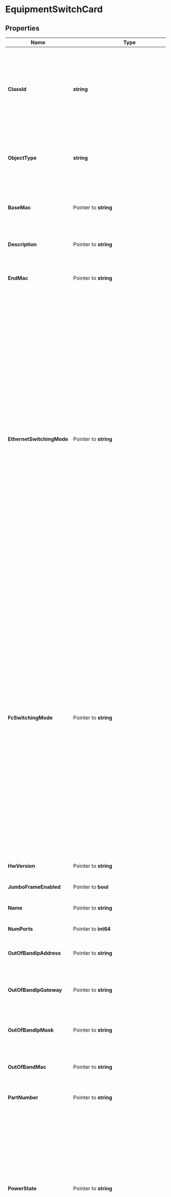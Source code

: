 # EquipmentSwitchCard

## Properties

Name | Type | Description | Notes
------------ | ------------- | ------------- | -------------
**ClassId** | **string** | The fully-qualified name of the instantiated, concrete type. This property is used as a discriminator to identify the type of the payload when marshaling and unmarshaling data. | [default to "equipment.SwitchCard"]
**ObjectType** | **string** | The fully-qualified name of the instantiated, concrete type. The value should be the same as the &#39;ClassId&#39; property. | [default to "equipment.SwitchCard"]
**BaseMac** | Pointer to **string** | The starting (base) MAC address of the switch hardware like \&quot;d0-e0-42-87-39-00\&quot;. | [optional] 
**Description** | Pointer to **string** | Detailed description of this switch hardware. | [optional] [readonly] 
**EndMac** | Pointer to **string** | The ending MAC address of the switch hardware like \&quot;d0-e0-42-87-39-5f\&quot;. | [optional] 
**EthernetSwitchingMode** | Pointer to **string** | The user configured Ethernet switching mode for this switch (End-Host or Switch). * &#x60;end-host&#x60; - In end-host mode, the fabric interconnects appear to the upstream devices as end hosts with multiple links.In this mode, the switch does not run Spanning Tree Protocol and avoids loops by following a set of rules for traffic forwarding.In case of ethernet switching mode - Ethernet end-host mode is also known as Ethernet host virtualizer. * &#x60;switch&#x60; - In switch mode, the switch runs Spanning Tree Protocol to avoid loops, and broadcast and multicast packets are handled in the traditional way.This is the traditional switch mode. | [optional] [readonly] [default to "end-host"]
**FcSwitchingMode** | Pointer to **string** | The user configured FC switching mode for this switch (End-Host or Switch). * &#x60;end-host&#x60; - In end-host mode, the fabric interconnects appear to the upstream devices as end hosts with multiple links.In this mode, the switch does not run Spanning Tree Protocol and avoids loops by following a set of rules for traffic forwarding.In case of ethernet switching mode - Ethernet end-host mode is also known as Ethernet host virtualizer. * &#x60;switch&#x60; - In switch mode, the switch runs Spanning Tree Protocol to avoid loops, and broadcast and multicast packets are handled in the traditional way.This is the traditional switch mode. | [optional] [readonly] [default to "end-host"]
**HwVersion** | Pointer to **string** | The Hardware version of the switch hardware. | [optional] 
**JumboFrameEnabled** | Pointer to **bool** | Jumbo Frame configuration for the switch. | [optional] [readonly] [default to true]
**Name** | Pointer to **string** | The name of the switch card like Line Card-1. | [optional] 
**NumPorts** | Pointer to **int64** | Number of ports present in this switch hardware. | [optional] [readonly] 
**OutOfBandIpAddress** | Pointer to **string** | Field specifies this Switch&#39;s Out-of-band IP address. | [optional] [readonly] 
**OutOfBandIpGateway** | Pointer to **string** | Field specifies this Switch&#39;s default gateway for the out-of-band management interface. | [optional] [readonly] 
**OutOfBandIpMask** | Pointer to **string** | Field specifies the Netmask for this Switch&#39;s Out-of-band IP address. | [optional] 
**OutOfBandMac** | Pointer to **string** | The MAC address of the Switch&#39;s out-of-band management interface. | [optional] [readonly] 
**PartNumber** | Pointer to **string** | The part number of the switch hardware. | [optional] 
**PowerState** | Pointer to **string** | Power state of the switch hardware. * &#x60;unknown&#x60; - The power state of the switch hardware is unknown. * &#x60;off&#x60; - The power state of the switch hardware is off. * &#x60;on&#x60; - The power state of the switch hardware is on. * &#x60;deny&#x60; - The power state of the switch hardware is deny. * &#x60;multi-boot-fail&#x60; - The power state of the switch hardware is multi-boot-fail. | [optional] [default to "unknown"]
**SlotId** | Pointer to **int64** | Slot identifier of the SwitchCard within the Switch. | [optional] [readonly] 
**State** | Pointer to **string** | Operational state of the switch hardware. | [optional] [readonly] 
**Status** | Pointer to **string** | The connection status of the switch hardware like up/down. * &#x60;Down&#x60; - Connection status of the switch card is down. * &#x60;Up&#x60; - Connection status of the switch card is up. | [optional] [default to "Down"]
**SwitchId** | Pointer to **string** | Switch Identifier that is local to a cluster. | [optional] [readonly] 
**Thermal** | Pointer to **string** | The Thermal status of the fabric interconnect. * &#x60;unknown&#x60; - The default state of the sensor (in case no data is received). * &#x60;ok&#x60; - State of the sensor indicating the sensor&#39;s temperature range is okay. * &#x60;upper-non-recoverable&#x60; - State of the sensor indicating that the temperature is extremely high above normal range. * &#x60;upper-critical&#x60; - State of the sensor indicating that the temperature is above normal range. * &#x60;upper-non-critical&#x60; - State of the sensor indicating that the temperature is a little above the normal range. * &#x60;lower-non-critical&#x60; - State of the sensor indicating that the temperature is a little below the normal range. * &#x60;lower-critical&#x60; - State of the sensor indicating that the temperature is below normal range. * &#x60;lower-non-recoverable&#x60; - State of the sensor indicating that the temperature is extremely below normal range. | [optional] [default to "unknown"]
**Type** | Pointer to **string** | Type of the switch card based on the capability like 4 Gbps or 2 Gbps type etc. | [optional] 
**FcPortChannels** | Pointer to [**[]FcPortChannelRelationship**](FcPortChannelRelationship.md) | An array of relationships to fcPortChannel resources. | [optional] 
**FcPorts** | Pointer to [**[]FcPhysicalPortRelationship**](FcPhysicalPortRelationship.md) | An array of relationships to fcPhysicalPort resources. | [optional] 
**HostPorts** | Pointer to [**[]EtherHostPortRelationship**](EtherHostPortRelationship.md) | An array of relationships to etherHostPort resources. | [optional] 
**InventoryDeviceInfo** | Pointer to [**NullableInventoryDeviceInfoRelationship**](InventoryDeviceInfoRelationship.md) |  | [optional] 
**NetworkElement** | Pointer to [**NullableNetworkElementRelationship**](NetworkElementRelationship.md) |  | [optional] 
**PortChannels** | Pointer to [**[]EtherPortChannelRelationship**](EtherPortChannelRelationship.md) | An array of relationships to etherPortChannel resources. | [optional] 
**PortGroups** | Pointer to [**[]PortGroupRelationship**](PortGroupRelationship.md) | An array of relationships to portGroup resources. | [optional] [readonly] 
**RegisteredDevice** | Pointer to [**NullableAssetDeviceRegistrationRelationship**](AssetDeviceRegistrationRelationship.md) |  | [optional] 

## Methods

### NewEquipmentSwitchCard

`func NewEquipmentSwitchCard(classId string, objectType string, ) *EquipmentSwitchCard`

NewEquipmentSwitchCard instantiates a new EquipmentSwitchCard object
This constructor will assign default values to properties that have it defined,
and makes sure properties required by API are set, but the set of arguments
will change when the set of required properties is changed

### NewEquipmentSwitchCardWithDefaults

`func NewEquipmentSwitchCardWithDefaults() *EquipmentSwitchCard`

NewEquipmentSwitchCardWithDefaults instantiates a new EquipmentSwitchCard object
This constructor will only assign default values to properties that have it defined,
but it doesn't guarantee that properties required by API are set

### GetClassId

`func (o *EquipmentSwitchCard) GetClassId() string`

GetClassId returns the ClassId field if non-nil, zero value otherwise.

### GetClassIdOk

`func (o *EquipmentSwitchCard) GetClassIdOk() (*string, bool)`

GetClassIdOk returns a tuple with the ClassId field if it's non-nil, zero value otherwise
and a boolean to check if the value has been set.

### SetClassId

`func (o *EquipmentSwitchCard) SetClassId(v string)`

SetClassId sets ClassId field to given value.


### GetObjectType

`func (o *EquipmentSwitchCard) GetObjectType() string`

GetObjectType returns the ObjectType field if non-nil, zero value otherwise.

### GetObjectTypeOk

`func (o *EquipmentSwitchCard) GetObjectTypeOk() (*string, bool)`

GetObjectTypeOk returns a tuple with the ObjectType field if it's non-nil, zero value otherwise
and a boolean to check if the value has been set.

### SetObjectType

`func (o *EquipmentSwitchCard) SetObjectType(v string)`

SetObjectType sets ObjectType field to given value.


### GetBaseMac

`func (o *EquipmentSwitchCard) GetBaseMac() string`

GetBaseMac returns the BaseMac field if non-nil, zero value otherwise.

### GetBaseMacOk

`func (o *EquipmentSwitchCard) GetBaseMacOk() (*string, bool)`

GetBaseMacOk returns a tuple with the BaseMac field if it's non-nil, zero value otherwise
and a boolean to check if the value has been set.

### SetBaseMac

`func (o *EquipmentSwitchCard) SetBaseMac(v string)`

SetBaseMac sets BaseMac field to given value.

### HasBaseMac

`func (o *EquipmentSwitchCard) HasBaseMac() bool`

HasBaseMac returns a boolean if a field has been set.

### GetDescription

`func (o *EquipmentSwitchCard) GetDescription() string`

GetDescription returns the Description field if non-nil, zero value otherwise.

### GetDescriptionOk

`func (o *EquipmentSwitchCard) GetDescriptionOk() (*string, bool)`

GetDescriptionOk returns a tuple with the Description field if it's non-nil, zero value otherwise
and a boolean to check if the value has been set.

### SetDescription

`func (o *EquipmentSwitchCard) SetDescription(v string)`

SetDescription sets Description field to given value.

### HasDescription

`func (o *EquipmentSwitchCard) HasDescription() bool`

HasDescription returns a boolean if a field has been set.

### GetEndMac

`func (o *EquipmentSwitchCard) GetEndMac() string`

GetEndMac returns the EndMac field if non-nil, zero value otherwise.

### GetEndMacOk

`func (o *EquipmentSwitchCard) GetEndMacOk() (*string, bool)`

GetEndMacOk returns a tuple with the EndMac field if it's non-nil, zero value otherwise
and a boolean to check if the value has been set.

### SetEndMac

`func (o *EquipmentSwitchCard) SetEndMac(v string)`

SetEndMac sets EndMac field to given value.

### HasEndMac

`func (o *EquipmentSwitchCard) HasEndMac() bool`

HasEndMac returns a boolean if a field has been set.

### GetEthernetSwitchingMode

`func (o *EquipmentSwitchCard) GetEthernetSwitchingMode() string`

GetEthernetSwitchingMode returns the EthernetSwitchingMode field if non-nil, zero value otherwise.

### GetEthernetSwitchingModeOk

`func (o *EquipmentSwitchCard) GetEthernetSwitchingModeOk() (*string, bool)`

GetEthernetSwitchingModeOk returns a tuple with the EthernetSwitchingMode field if it's non-nil, zero value otherwise
and a boolean to check if the value has been set.

### SetEthernetSwitchingMode

`func (o *EquipmentSwitchCard) SetEthernetSwitchingMode(v string)`

SetEthernetSwitchingMode sets EthernetSwitchingMode field to given value.

### HasEthernetSwitchingMode

`func (o *EquipmentSwitchCard) HasEthernetSwitchingMode() bool`

HasEthernetSwitchingMode returns a boolean if a field has been set.

### GetFcSwitchingMode

`func (o *EquipmentSwitchCard) GetFcSwitchingMode() string`

GetFcSwitchingMode returns the FcSwitchingMode field if non-nil, zero value otherwise.

### GetFcSwitchingModeOk

`func (o *EquipmentSwitchCard) GetFcSwitchingModeOk() (*string, bool)`

GetFcSwitchingModeOk returns a tuple with the FcSwitchingMode field if it's non-nil, zero value otherwise
and a boolean to check if the value has been set.

### SetFcSwitchingMode

`func (o *EquipmentSwitchCard) SetFcSwitchingMode(v string)`

SetFcSwitchingMode sets FcSwitchingMode field to given value.

### HasFcSwitchingMode

`func (o *EquipmentSwitchCard) HasFcSwitchingMode() bool`

HasFcSwitchingMode returns a boolean if a field has been set.

### GetHwVersion

`func (o *EquipmentSwitchCard) GetHwVersion() string`

GetHwVersion returns the HwVersion field if non-nil, zero value otherwise.

### GetHwVersionOk

`func (o *EquipmentSwitchCard) GetHwVersionOk() (*string, bool)`

GetHwVersionOk returns a tuple with the HwVersion field if it's non-nil, zero value otherwise
and a boolean to check if the value has been set.

### SetHwVersion

`func (o *EquipmentSwitchCard) SetHwVersion(v string)`

SetHwVersion sets HwVersion field to given value.

### HasHwVersion

`func (o *EquipmentSwitchCard) HasHwVersion() bool`

HasHwVersion returns a boolean if a field has been set.

### GetJumboFrameEnabled

`func (o *EquipmentSwitchCard) GetJumboFrameEnabled() bool`

GetJumboFrameEnabled returns the JumboFrameEnabled field if non-nil, zero value otherwise.

### GetJumboFrameEnabledOk

`func (o *EquipmentSwitchCard) GetJumboFrameEnabledOk() (*bool, bool)`

GetJumboFrameEnabledOk returns a tuple with the JumboFrameEnabled field if it's non-nil, zero value otherwise
and a boolean to check if the value has been set.

### SetJumboFrameEnabled

`func (o *EquipmentSwitchCard) SetJumboFrameEnabled(v bool)`

SetJumboFrameEnabled sets JumboFrameEnabled field to given value.

### HasJumboFrameEnabled

`func (o *EquipmentSwitchCard) HasJumboFrameEnabled() bool`

HasJumboFrameEnabled returns a boolean if a field has been set.

### GetName

`func (o *EquipmentSwitchCard) GetName() string`

GetName returns the Name field if non-nil, zero value otherwise.

### GetNameOk

`func (o *EquipmentSwitchCard) GetNameOk() (*string, bool)`

GetNameOk returns a tuple with the Name field if it's non-nil, zero value otherwise
and a boolean to check if the value has been set.

### SetName

`func (o *EquipmentSwitchCard) SetName(v string)`

SetName sets Name field to given value.

### HasName

`func (o *EquipmentSwitchCard) HasName() bool`

HasName returns a boolean if a field has been set.

### GetNumPorts

`func (o *EquipmentSwitchCard) GetNumPorts() int64`

GetNumPorts returns the NumPorts field if non-nil, zero value otherwise.

### GetNumPortsOk

`func (o *EquipmentSwitchCard) GetNumPortsOk() (*int64, bool)`

GetNumPortsOk returns a tuple with the NumPorts field if it's non-nil, zero value otherwise
and a boolean to check if the value has been set.

### SetNumPorts

`func (o *EquipmentSwitchCard) SetNumPorts(v int64)`

SetNumPorts sets NumPorts field to given value.

### HasNumPorts

`func (o *EquipmentSwitchCard) HasNumPorts() bool`

HasNumPorts returns a boolean if a field has been set.

### GetOutOfBandIpAddress

`func (o *EquipmentSwitchCard) GetOutOfBandIpAddress() string`

GetOutOfBandIpAddress returns the OutOfBandIpAddress field if non-nil, zero value otherwise.

### GetOutOfBandIpAddressOk

`func (o *EquipmentSwitchCard) GetOutOfBandIpAddressOk() (*string, bool)`

GetOutOfBandIpAddressOk returns a tuple with the OutOfBandIpAddress field if it's non-nil, zero value otherwise
and a boolean to check if the value has been set.

### SetOutOfBandIpAddress

`func (o *EquipmentSwitchCard) SetOutOfBandIpAddress(v string)`

SetOutOfBandIpAddress sets OutOfBandIpAddress field to given value.

### HasOutOfBandIpAddress

`func (o *EquipmentSwitchCard) HasOutOfBandIpAddress() bool`

HasOutOfBandIpAddress returns a boolean if a field has been set.

### GetOutOfBandIpGateway

`func (o *EquipmentSwitchCard) GetOutOfBandIpGateway() string`

GetOutOfBandIpGateway returns the OutOfBandIpGateway field if non-nil, zero value otherwise.

### GetOutOfBandIpGatewayOk

`func (o *EquipmentSwitchCard) GetOutOfBandIpGatewayOk() (*string, bool)`

GetOutOfBandIpGatewayOk returns a tuple with the OutOfBandIpGateway field if it's non-nil, zero value otherwise
and a boolean to check if the value has been set.

### SetOutOfBandIpGateway

`func (o *EquipmentSwitchCard) SetOutOfBandIpGateway(v string)`

SetOutOfBandIpGateway sets OutOfBandIpGateway field to given value.

### HasOutOfBandIpGateway

`func (o *EquipmentSwitchCard) HasOutOfBandIpGateway() bool`

HasOutOfBandIpGateway returns a boolean if a field has been set.

### GetOutOfBandIpMask

`func (o *EquipmentSwitchCard) GetOutOfBandIpMask() string`

GetOutOfBandIpMask returns the OutOfBandIpMask field if non-nil, zero value otherwise.

### GetOutOfBandIpMaskOk

`func (o *EquipmentSwitchCard) GetOutOfBandIpMaskOk() (*string, bool)`

GetOutOfBandIpMaskOk returns a tuple with the OutOfBandIpMask field if it's non-nil, zero value otherwise
and a boolean to check if the value has been set.

### SetOutOfBandIpMask

`func (o *EquipmentSwitchCard) SetOutOfBandIpMask(v string)`

SetOutOfBandIpMask sets OutOfBandIpMask field to given value.

### HasOutOfBandIpMask

`func (o *EquipmentSwitchCard) HasOutOfBandIpMask() bool`

HasOutOfBandIpMask returns a boolean if a field has been set.

### GetOutOfBandMac

`func (o *EquipmentSwitchCard) GetOutOfBandMac() string`

GetOutOfBandMac returns the OutOfBandMac field if non-nil, zero value otherwise.

### GetOutOfBandMacOk

`func (o *EquipmentSwitchCard) GetOutOfBandMacOk() (*string, bool)`

GetOutOfBandMacOk returns a tuple with the OutOfBandMac field if it's non-nil, zero value otherwise
and a boolean to check if the value has been set.

### SetOutOfBandMac

`func (o *EquipmentSwitchCard) SetOutOfBandMac(v string)`

SetOutOfBandMac sets OutOfBandMac field to given value.

### HasOutOfBandMac

`func (o *EquipmentSwitchCard) HasOutOfBandMac() bool`

HasOutOfBandMac returns a boolean if a field has been set.

### GetPartNumber

`func (o *EquipmentSwitchCard) GetPartNumber() string`

GetPartNumber returns the PartNumber field if non-nil, zero value otherwise.

### GetPartNumberOk

`func (o *EquipmentSwitchCard) GetPartNumberOk() (*string, bool)`

GetPartNumberOk returns a tuple with the PartNumber field if it's non-nil, zero value otherwise
and a boolean to check if the value has been set.

### SetPartNumber

`func (o *EquipmentSwitchCard) SetPartNumber(v string)`

SetPartNumber sets PartNumber field to given value.

### HasPartNumber

`func (o *EquipmentSwitchCard) HasPartNumber() bool`

HasPartNumber returns a boolean if a field has been set.

### GetPowerState

`func (o *EquipmentSwitchCard) GetPowerState() string`

GetPowerState returns the PowerState field if non-nil, zero value otherwise.

### GetPowerStateOk

`func (o *EquipmentSwitchCard) GetPowerStateOk() (*string, bool)`

GetPowerStateOk returns a tuple with the PowerState field if it's non-nil, zero value otherwise
and a boolean to check if the value has been set.

### SetPowerState

`func (o *EquipmentSwitchCard) SetPowerState(v string)`

SetPowerState sets PowerState field to given value.

### HasPowerState

`func (o *EquipmentSwitchCard) HasPowerState() bool`

HasPowerState returns a boolean if a field has been set.

### GetSlotId

`func (o *EquipmentSwitchCard) GetSlotId() int64`

GetSlotId returns the SlotId field if non-nil, zero value otherwise.

### GetSlotIdOk

`func (o *EquipmentSwitchCard) GetSlotIdOk() (*int64, bool)`

GetSlotIdOk returns a tuple with the SlotId field if it's non-nil, zero value otherwise
and a boolean to check if the value has been set.

### SetSlotId

`func (o *EquipmentSwitchCard) SetSlotId(v int64)`

SetSlotId sets SlotId field to given value.

### HasSlotId

`func (o *EquipmentSwitchCard) HasSlotId() bool`

HasSlotId returns a boolean if a field has been set.

### GetState

`func (o *EquipmentSwitchCard) GetState() string`

GetState returns the State field if non-nil, zero value otherwise.

### GetStateOk

`func (o *EquipmentSwitchCard) GetStateOk() (*string, bool)`

GetStateOk returns a tuple with the State field if it's non-nil, zero value otherwise
and a boolean to check if the value has been set.

### SetState

`func (o *EquipmentSwitchCard) SetState(v string)`

SetState sets State field to given value.

### HasState

`func (o *EquipmentSwitchCard) HasState() bool`

HasState returns a boolean if a field has been set.

### GetStatus

`func (o *EquipmentSwitchCard) GetStatus() string`

GetStatus returns the Status field if non-nil, zero value otherwise.

### GetStatusOk

`func (o *EquipmentSwitchCard) GetStatusOk() (*string, bool)`

GetStatusOk returns a tuple with the Status field if it's non-nil, zero value otherwise
and a boolean to check if the value has been set.

### SetStatus

`func (o *EquipmentSwitchCard) SetStatus(v string)`

SetStatus sets Status field to given value.

### HasStatus

`func (o *EquipmentSwitchCard) HasStatus() bool`

HasStatus returns a boolean if a field has been set.

### GetSwitchId

`func (o *EquipmentSwitchCard) GetSwitchId() string`

GetSwitchId returns the SwitchId field if non-nil, zero value otherwise.

### GetSwitchIdOk

`func (o *EquipmentSwitchCard) GetSwitchIdOk() (*string, bool)`

GetSwitchIdOk returns a tuple with the SwitchId field if it's non-nil, zero value otherwise
and a boolean to check if the value has been set.

### SetSwitchId

`func (o *EquipmentSwitchCard) SetSwitchId(v string)`

SetSwitchId sets SwitchId field to given value.

### HasSwitchId

`func (o *EquipmentSwitchCard) HasSwitchId() bool`

HasSwitchId returns a boolean if a field has been set.

### GetThermal

`func (o *EquipmentSwitchCard) GetThermal() string`

GetThermal returns the Thermal field if non-nil, zero value otherwise.

### GetThermalOk

`func (o *EquipmentSwitchCard) GetThermalOk() (*string, bool)`

GetThermalOk returns a tuple with the Thermal field if it's non-nil, zero value otherwise
and a boolean to check if the value has been set.

### SetThermal

`func (o *EquipmentSwitchCard) SetThermal(v string)`

SetThermal sets Thermal field to given value.

### HasThermal

`func (o *EquipmentSwitchCard) HasThermal() bool`

HasThermal returns a boolean if a field has been set.

### GetType

`func (o *EquipmentSwitchCard) GetType() string`

GetType returns the Type field if non-nil, zero value otherwise.

### GetTypeOk

`func (o *EquipmentSwitchCard) GetTypeOk() (*string, bool)`

GetTypeOk returns a tuple with the Type field if it's non-nil, zero value otherwise
and a boolean to check if the value has been set.

### SetType

`func (o *EquipmentSwitchCard) SetType(v string)`

SetType sets Type field to given value.

### HasType

`func (o *EquipmentSwitchCard) HasType() bool`

HasType returns a boolean if a field has been set.

### GetFcPortChannels

`func (o *EquipmentSwitchCard) GetFcPortChannels() []FcPortChannelRelationship`

GetFcPortChannels returns the FcPortChannels field if non-nil, zero value otherwise.

### GetFcPortChannelsOk

`func (o *EquipmentSwitchCard) GetFcPortChannelsOk() (*[]FcPortChannelRelationship, bool)`

GetFcPortChannelsOk returns a tuple with the FcPortChannels field if it's non-nil, zero value otherwise
and a boolean to check if the value has been set.

### SetFcPortChannels

`func (o *EquipmentSwitchCard) SetFcPortChannels(v []FcPortChannelRelationship)`

SetFcPortChannels sets FcPortChannels field to given value.

### HasFcPortChannels

`func (o *EquipmentSwitchCard) HasFcPortChannels() bool`

HasFcPortChannels returns a boolean if a field has been set.

### SetFcPortChannelsNil

`func (o *EquipmentSwitchCard) SetFcPortChannelsNil(b bool)`

 SetFcPortChannelsNil sets the value for FcPortChannels to be an explicit nil

### UnsetFcPortChannels
`func (o *EquipmentSwitchCard) UnsetFcPortChannels()`

UnsetFcPortChannels ensures that no value is present for FcPortChannels, not even an explicit nil
### GetFcPorts

`func (o *EquipmentSwitchCard) GetFcPorts() []FcPhysicalPortRelationship`

GetFcPorts returns the FcPorts field if non-nil, zero value otherwise.

### GetFcPortsOk

`func (o *EquipmentSwitchCard) GetFcPortsOk() (*[]FcPhysicalPortRelationship, bool)`

GetFcPortsOk returns a tuple with the FcPorts field if it's non-nil, zero value otherwise
and a boolean to check if the value has been set.

### SetFcPorts

`func (o *EquipmentSwitchCard) SetFcPorts(v []FcPhysicalPortRelationship)`

SetFcPorts sets FcPorts field to given value.

### HasFcPorts

`func (o *EquipmentSwitchCard) HasFcPorts() bool`

HasFcPorts returns a boolean if a field has been set.

### SetFcPortsNil

`func (o *EquipmentSwitchCard) SetFcPortsNil(b bool)`

 SetFcPortsNil sets the value for FcPorts to be an explicit nil

### UnsetFcPorts
`func (o *EquipmentSwitchCard) UnsetFcPorts()`

UnsetFcPorts ensures that no value is present for FcPorts, not even an explicit nil
### GetHostPorts

`func (o *EquipmentSwitchCard) GetHostPorts() []EtherHostPortRelationship`

GetHostPorts returns the HostPorts field if non-nil, zero value otherwise.

### GetHostPortsOk

`func (o *EquipmentSwitchCard) GetHostPortsOk() (*[]EtherHostPortRelationship, bool)`

GetHostPortsOk returns a tuple with the HostPorts field if it's non-nil, zero value otherwise
and a boolean to check if the value has been set.

### SetHostPorts

`func (o *EquipmentSwitchCard) SetHostPorts(v []EtherHostPortRelationship)`

SetHostPorts sets HostPorts field to given value.

### HasHostPorts

`func (o *EquipmentSwitchCard) HasHostPorts() bool`

HasHostPorts returns a boolean if a field has been set.

### SetHostPortsNil

`func (o *EquipmentSwitchCard) SetHostPortsNil(b bool)`

 SetHostPortsNil sets the value for HostPorts to be an explicit nil

### UnsetHostPorts
`func (o *EquipmentSwitchCard) UnsetHostPorts()`

UnsetHostPorts ensures that no value is present for HostPorts, not even an explicit nil
### GetInventoryDeviceInfo

`func (o *EquipmentSwitchCard) GetInventoryDeviceInfo() InventoryDeviceInfoRelationship`

GetInventoryDeviceInfo returns the InventoryDeviceInfo field if non-nil, zero value otherwise.

### GetInventoryDeviceInfoOk

`func (o *EquipmentSwitchCard) GetInventoryDeviceInfoOk() (*InventoryDeviceInfoRelationship, bool)`

GetInventoryDeviceInfoOk returns a tuple with the InventoryDeviceInfo field if it's non-nil, zero value otherwise
and a boolean to check if the value has been set.

### SetInventoryDeviceInfo

`func (o *EquipmentSwitchCard) SetInventoryDeviceInfo(v InventoryDeviceInfoRelationship)`

SetInventoryDeviceInfo sets InventoryDeviceInfo field to given value.

### HasInventoryDeviceInfo

`func (o *EquipmentSwitchCard) HasInventoryDeviceInfo() bool`

HasInventoryDeviceInfo returns a boolean if a field has been set.

### SetInventoryDeviceInfoNil

`func (o *EquipmentSwitchCard) SetInventoryDeviceInfoNil(b bool)`

 SetInventoryDeviceInfoNil sets the value for InventoryDeviceInfo to be an explicit nil

### UnsetInventoryDeviceInfo
`func (o *EquipmentSwitchCard) UnsetInventoryDeviceInfo()`

UnsetInventoryDeviceInfo ensures that no value is present for InventoryDeviceInfo, not even an explicit nil
### GetNetworkElement

`func (o *EquipmentSwitchCard) GetNetworkElement() NetworkElementRelationship`

GetNetworkElement returns the NetworkElement field if non-nil, zero value otherwise.

### GetNetworkElementOk

`func (o *EquipmentSwitchCard) GetNetworkElementOk() (*NetworkElementRelationship, bool)`

GetNetworkElementOk returns a tuple with the NetworkElement field if it's non-nil, zero value otherwise
and a boolean to check if the value has been set.

### SetNetworkElement

`func (o *EquipmentSwitchCard) SetNetworkElement(v NetworkElementRelationship)`

SetNetworkElement sets NetworkElement field to given value.

### HasNetworkElement

`func (o *EquipmentSwitchCard) HasNetworkElement() bool`

HasNetworkElement returns a boolean if a field has been set.

### SetNetworkElementNil

`func (o *EquipmentSwitchCard) SetNetworkElementNil(b bool)`

 SetNetworkElementNil sets the value for NetworkElement to be an explicit nil

### UnsetNetworkElement
`func (o *EquipmentSwitchCard) UnsetNetworkElement()`

UnsetNetworkElement ensures that no value is present for NetworkElement, not even an explicit nil
### GetPortChannels

`func (o *EquipmentSwitchCard) GetPortChannels() []EtherPortChannelRelationship`

GetPortChannels returns the PortChannels field if non-nil, zero value otherwise.

### GetPortChannelsOk

`func (o *EquipmentSwitchCard) GetPortChannelsOk() (*[]EtherPortChannelRelationship, bool)`

GetPortChannelsOk returns a tuple with the PortChannels field if it's non-nil, zero value otherwise
and a boolean to check if the value has been set.

### SetPortChannels

`func (o *EquipmentSwitchCard) SetPortChannels(v []EtherPortChannelRelationship)`

SetPortChannels sets PortChannels field to given value.

### HasPortChannels

`func (o *EquipmentSwitchCard) HasPortChannels() bool`

HasPortChannels returns a boolean if a field has been set.

### SetPortChannelsNil

`func (o *EquipmentSwitchCard) SetPortChannelsNil(b bool)`

 SetPortChannelsNil sets the value for PortChannels to be an explicit nil

### UnsetPortChannels
`func (o *EquipmentSwitchCard) UnsetPortChannels()`

UnsetPortChannels ensures that no value is present for PortChannels, not even an explicit nil
### GetPortGroups

`func (o *EquipmentSwitchCard) GetPortGroups() []PortGroupRelationship`

GetPortGroups returns the PortGroups field if non-nil, zero value otherwise.

### GetPortGroupsOk

`func (o *EquipmentSwitchCard) GetPortGroupsOk() (*[]PortGroupRelationship, bool)`

GetPortGroupsOk returns a tuple with the PortGroups field if it's non-nil, zero value otherwise
and a boolean to check if the value has been set.

### SetPortGroups

`func (o *EquipmentSwitchCard) SetPortGroups(v []PortGroupRelationship)`

SetPortGroups sets PortGroups field to given value.

### HasPortGroups

`func (o *EquipmentSwitchCard) HasPortGroups() bool`

HasPortGroups returns a boolean if a field has been set.

### SetPortGroupsNil

`func (o *EquipmentSwitchCard) SetPortGroupsNil(b bool)`

 SetPortGroupsNil sets the value for PortGroups to be an explicit nil

### UnsetPortGroups
`func (o *EquipmentSwitchCard) UnsetPortGroups()`

UnsetPortGroups ensures that no value is present for PortGroups, not even an explicit nil
### GetRegisteredDevice

`func (o *EquipmentSwitchCard) GetRegisteredDevice() AssetDeviceRegistrationRelationship`

GetRegisteredDevice returns the RegisteredDevice field if non-nil, zero value otherwise.

### GetRegisteredDeviceOk

`func (o *EquipmentSwitchCard) GetRegisteredDeviceOk() (*AssetDeviceRegistrationRelationship, bool)`

GetRegisteredDeviceOk returns a tuple with the RegisteredDevice field if it's non-nil, zero value otherwise
and a boolean to check if the value has been set.

### SetRegisteredDevice

`func (o *EquipmentSwitchCard) SetRegisteredDevice(v AssetDeviceRegistrationRelationship)`

SetRegisteredDevice sets RegisteredDevice field to given value.

### HasRegisteredDevice

`func (o *EquipmentSwitchCard) HasRegisteredDevice() bool`

HasRegisteredDevice returns a boolean if a field has been set.

### SetRegisteredDeviceNil

`func (o *EquipmentSwitchCard) SetRegisteredDeviceNil(b bool)`

 SetRegisteredDeviceNil sets the value for RegisteredDevice to be an explicit nil

### UnsetRegisteredDevice
`func (o *EquipmentSwitchCard) UnsetRegisteredDevice()`

UnsetRegisteredDevice ensures that no value is present for RegisteredDevice, not even an explicit nil

[[Back to Model list]](../README.md#documentation-for-models) [[Back to API list]](../README.md#documentation-for-api-endpoints) [[Back to README]](../README.md)


